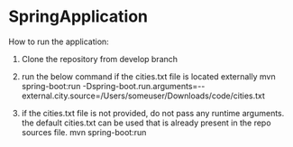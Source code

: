 # SpringApplication

How to run the application:

1. Clone the repository from develop branch
2. run the below command if the cities.txt file is located externally 
    mvn spring-boot:run -Dspring-boot.run.arguments=--external.city.source=/Users/someuser/Downloads/code/cities.txt

3. if the cities.txt file is not provided, do not pass any runtime arguments. the default cities.txt can be used that is already present in the repo sources file.
    mvn spring-boot:run
